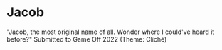 # Jacob
"Jacob, the most original name of all. Wonder where I could've heard it before?" Submitted to Game Off 2022 (Theme: Cliché)
